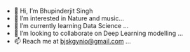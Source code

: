 - 👋 Hi, I’m Bhupinderjit Singh
- 👀 I’m interested in Nature and music...
- 🌱 I’m currently learning Data Science ...
- 💞️ I’m looking to collaborate on Deep Learning modelling ...
- 📫 Reach me at bjskgynio@gmail.com ...

<!---
bjsk54/bjsk54 is a ✨ special ✨ repository because its `README.md` (this file) appears on your GitHub profile.
You can click the Preview link to take a look at your changes.
--->
